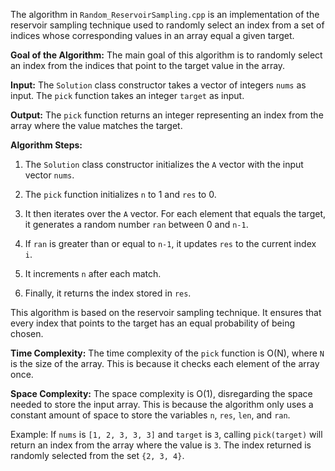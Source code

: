 The algorithm in `Random_ReservoirSampling.cpp` is an implementation of the reservoir sampling technique used to randomly select an index from a set of indices whose corresponding values in an array equal a given target.

**Goal of the Algorithm:**
The main goal of this algorithm is to randomly select an index from the indices that point to the target value in the array.

**Input:**
The `Solution` class constructor takes a vector of integers `nums` as input. The `pick` function takes an integer `target` as input.

**Output:**
The `pick` function returns an integer representing an index from the array where the value matches the target.

**Algorithm Steps:**

1. The `Solution` class constructor initializes the `A` vector with the input vector `nums`.

2. The `pick` function initializes `n` to 1 and `res` to 0.

3. It then iterates over the `A` vector. For each element that equals the target, it generates a random number `ran` between 0 and `n-1`.

4. If `ran` is greater than or equal to `n-1`, it updates `res` to the current index `i`.

5. It increments `n` after each match.

6. Finally, it returns the index stored in `res`.

This algorithm is based on the reservoir sampling technique. It ensures that every index that points to the target has an equal probability of being chosen.

**Time Complexity:**
The time complexity of the `pick` function is O(N), where `N` is the size of the array. This is because it checks each element of the array once.

**Space Complexity:**
The space complexity is O(1), disregarding the space needed to store the input array. This is because the algorithm only uses a constant amount of space to store the variables `n`, `res`, `len`, and `ran`.

Example: If `nums` is `[1, 2, 3, 3, 3]` and `target` is `3`, calling `pick(target)` will return an index from the array where the value is `3`. The index returned is randomly selected from the set `{2, 3, 4}`.
